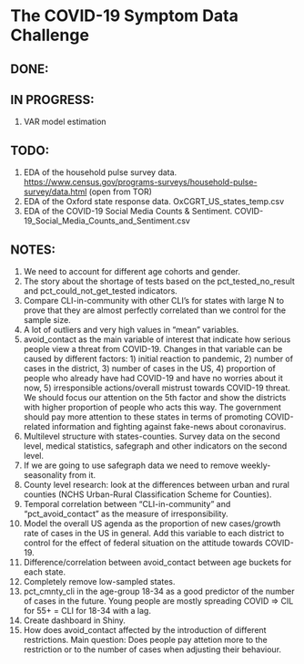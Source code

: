 # The COVID-19 Symptom Data Challenge

## DONE:

## IN PROGRESS:
1. VAR model estimation

## TODO:
1. EDA of the household pulse survey data. https://www.census.gov/programs-surveys/household-pulse-survey/data.html (open from TOR)
2. EDA of the Oxford state response data. OxCGRT_US_states_temp.csv
3. EDA of the COVID-19 Social Media Counts & Sentiment. COVID-19_Social_Media_Counts_and_Sentiment.csv

## NOTES:
1. We need to account for different age cohorts and gender.
2. The story about the shortage of tests based on the pct_tested_no_result and pct_could_not_get_tested indicators.
3. Compare CLI-in-community with other CLI’s for states with large N to prove that they are almost perfectly correlated than we control for the sample size.
4. A lot of outliers and very high values in “mean” variables.
5. avoid_contact as the main variable of interest that indicate how serious people view a threat from COVID-19. Changes in that variable can be caused by different factors: 1) initial reaction to pandemic, 2) number of cases in the district, 3) number of cases in the US, 4) proportion of people who already have had COVID-19 and have no worries about it now, 5) irresponsible actions/overall mistrust towards COVID-19 threat. We should focus our attention on the 5th factor and show the districts with higher proportion of people who acts this way. The government should pay more attention to these states in terms of promoting COVID-related information and fighting against fake-news about coronavirus.
6. Multilevel structure with states-counties. Survey data on the second level, medical statistics, safegraph and other indicators on the second level.
7. If we are going to use safegraph data we need to remove weekly-seasonality from it.
8. County level research: look at the differences between urban and rural counties (NCHS Urban-Rural Classification Scheme for Counties).
9. Temporal correlation between “CLI-in-community” and “pct_avoid_contact” as the measure of irresponsibility.
10.	Model the overall US agenda as the proportion of new cases/growth rate of cases in the US in general. Add this variable to each district to control for the effect of federal situation on the attitude towards COVID-19.
11. Difference/correlation between avoid_contact between age buckets for each state.
12. Completely remove low-sampled states.
13. pct_cmnty_cli in the age-group 18-34 as a good predictor of the number of cases in the future. Young people are mostly spreading COVID => CIL for 55+ = CLI for 18-34 with a lag.
14. Create dashboard in Shiny.
15. How does avoid_contact affected by the introduction of different restrictions. Main question: Does people pay attetion more to the restriction or to the number of cases when adjusting their behaviour.



